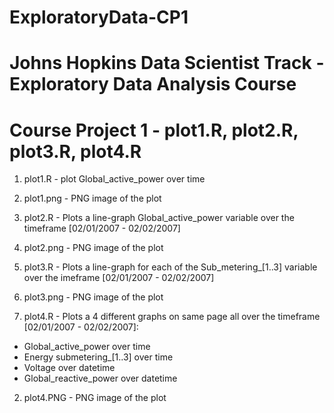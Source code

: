 # ExploratoryData-CP1
# Johns Hopkins Data Scientist Track - Exploratory Data Analysis Course
# Course Project 1 - plot1.R, plot2.R, plot3.R, plot4.R

1. plot1.R - plot Global_active_power over time
2. plot1.png - PNG image of the plot


1. plot2.R - Plots a line-graph Global_active_power variable over the timeframe [02/01/2007 - 02/02/2007]
2. plot2.png - PNG image of the plot


1. plot3.R - Plots a line-graph for each of the Sub_metering_[1..3] variable over the imeframe [02/01/2007 - 02/02/2007]
2. plot3.png - PNG image of the plot


1. plot4.R - Plots a 4 different graphs on same page all over the timeframe [02/01/2007 - 02/02/2007]:
  *  Global_active_power over time
  *  Energy submetering_[1..3] over time
  *  Voltage over datetime
  *  Global_reactive_power over datetime
2. plot4.PNG - PNG image of the plot
